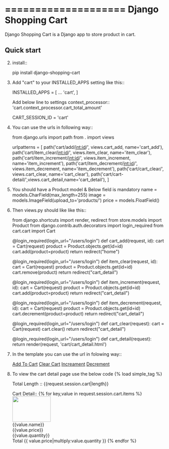 ====================
Django Shopping Cart
====================

Django Shopping Cart is a Django app to store product in cart.



Quick start
-----------

2. install::

    pip install django-shopping-cart

2. Add "cart" to your INSTALLED_APPS setting like this::

    INSTALLED_APPS = [
        ...
        'cart',
    ]

    Add below line to settings context_processor::
        'cart.context_processor.cart_total_amount'

    CART_SESSION_ID = 'cart'


3. You can use the urls in following way::

    from django.urls import path
    from . import views

    urlpatterns = [
        path('cart/add/<int:id>/', views.cart_add, name='cart_add'),
        path('cart/item_clear/<int:id>/', views.item_clear, name='item_clear'),
        path('cart/item_increment/<int:id>/',
             views.item_increment, name='item_increment'),
        path('cart/item_decrement/<int:id>/',
             views.item_decrement, name='item_decrement'),
        path('cart/cart_clear/', views.cart_clear, name='cart_clear'),
        path('cart/cart-detail/',views.cart_detail,name='cart_detail'),
    ]

4. You should have a Product model & Below field is mandatory
    name = models.CharField(max_length=255)
    image = models.ImageField(upload_to='products/')
    price = models.FloatField()


5. Then views.py should like like this::

    from django.shortcuts import render, redirect
    from store.models import Product
    from django.contrib.auth.decorators import login_required
    from cart.cart import Cart

    @login_required(login_url="/users/login")
    def cart_add(request, id):
        cart = Cart(request)
        product = Product.objects.get(id=id)
        cart.add(product=product)
        return redirect("home")


    @login_required(login_url="/users/login")
    def item_clear(request, id):
        cart = Cart(request)
        product = Product.objects.get(id=id)
        cart.remove(product)
        return redirect("cart_detail")


    @login_required(login_url="/users/login")
    def item_increment(request, id):
        cart = Cart(request)
        product = Product.objects.get(id=id)
        cart.add(product=product)
        return redirect("cart_detail")


    @login_required(login_url="/users/login")
    def item_decrement(request, id):
        cart = Cart(request)
        product = Product.objects.get(id=id)
        cart.decrement(product=product)
        return redirect("cart_detail")


    @login_required(login_url="/users/login")
    def cart_clear(request):
        cart = Cart(request)
        cart.clear()
        return redirect("cart_detail")


    @login_required(login_url="/users/login")
    def cart_detail(request):
        return render(request, 'cart/cart_detail.html')


6. In the template you can use the url in folowing way::

    <a href="{% url 'cart_add' product.id %}">Add To Cart</a>
    <a href="{% url 'cart_clear' %}">Clear Cart</a>
    <a href="{% url 'item_increment' value.product_id %}">Increament</a>
    <a href="{% url 'item_decrement' value.product_id %}">Decrement</a>

7. To view the cart detail page use the below code
    {% load simple_tag %}

    Total Length :: {{request.session.cart|length}}

    Cart Detail::
    {% for key,value in request.session.cart.items %}
        <img src="{{value.image}}" width="120" height="80"><br>
        {{value.name}}<br>
        {{value.price}} <br>
        {{value.quantity}}  <br>
        Total {{ value.price|multiply:value.quantity }}
    {% endfor %}



